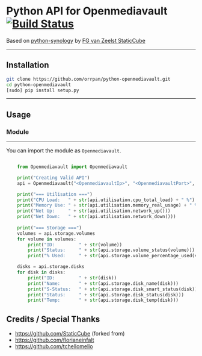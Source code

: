 # Python API for Openmediavault [![Build Status](https://travis-ci.org/orrpan/python-openmediavault.svg?branch=master)](https://travis-ci.org/orrpan/python-openmediavault)

Based on [python-synology](https://github.com/StaticCube/python-synology) by [FG van Zeelst StaticCube](https://github.com/StaticCube/)

-----
## Installation
```sh
git clone https://github.com/orrpan/python-openmediavault.git
cd python-openmediavault
[sudo] pip install setup.py
```
-----
## Usage

### Module
------

You can import the module as `Openmediavault`.

```python

    from Openmediavault import Openmediavault

    print("Creating Valid API")
    api = Openmediavault("<OpenmediavaultIp>", "<OpenmediavaultPort>", "<Username>", "<Password>")

    print("=== Utilisation ===")
    print("CPU Load:   " + str(api.utilisation.cpu_total_load) + " %")
    print("Memory Use: " + str(api.utilisation.memory_real_usage) + " %")
    print("Net Up:     " + str(api.utilisation.network_up()))
    print("Net Down:   " + str(api.utilisation.network_down()))
    
    print("=== Storage ===")
    volumes = api.storage.volumes
    for volume in volumes:
        print("ID:         " + str(volume))
        print("Status:     " + str(api.storage.volume_status(volume)))
        print("% Used:     " + str(api.storage.volume_percentage_used(volume)) + " %")

    disks = api.storage.disks
    for disk in disks:
        print("ID:         " + str(disk))
        print("Name:       " + str(api.storage.disk_name(disk)))
        print("S-Status:   " + str(api.storage.disk_smart_status(disk)))
        print("Status:     " + str(api.storage.disk_status(disk)))
        print("Temp:       " + str(api.storage.disk_temp(disk)))
```

## Credits / Special Thanks
- https://github.com/StaticCube (forked from)
- https://github.com/florianeinfalt
- https://github.com/tchellomello
